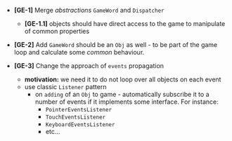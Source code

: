 
* **[GE-1]** Merge _abstractions_ `GameWord` and `Dispatcher`
   * **[GE-1.1]** objects should have direct access to the game to manipulate of common properties


* **[GE-2]** Add `GameWord` should be an `Obj` as well - to be part of the game loop and calculate some _common_ behaviour.


* **[GE-3]** Change the approach of `events` propagation
    * **motivation:** we need it to do not loop over all objects on each event
  * use classic `Listener` pattern
    * on `adding` of an `Obj` to game - automatically subscribe it to a number of events if it implements some interface. For instance: 
      * `PointerEventsListener` 
      * `TouchEventsListener`
      * `KeyboardEventsListener`
      * etc...

